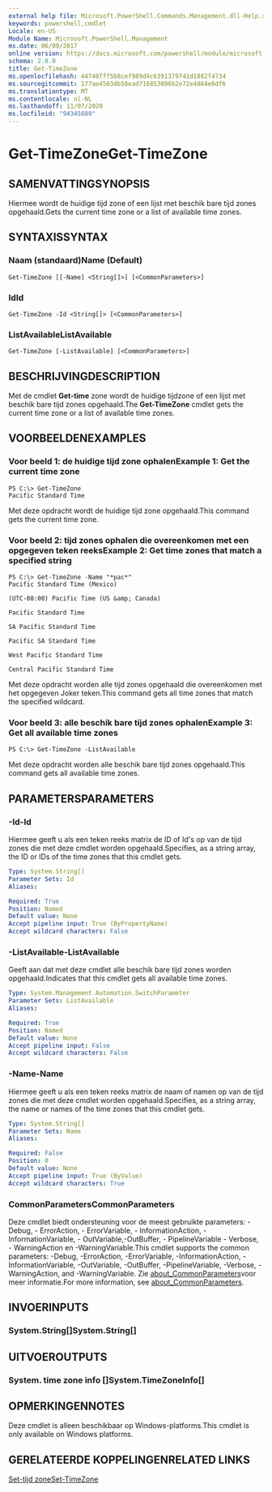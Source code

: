 ```yaml
---
external help file: Microsoft.PowerShell.Commands.Management.dll-Help.xml
keywords: powershell,cmdlet
Locale: en-US
Module Name: Microsoft.PowerShell.Management
ms.date: 06/09/2017
online version: https://docs.microsoft.com/powershell/module/microsoft.powershell.management/get-timezone?view=powershell-7&WT.mc_id=ps-gethelp
schema: 2.0.0
title: Get-TimeZone
ms.openlocfilehash: 44740fff5b8cef989d4c6391379741d1882f4734
ms.sourcegitcommit: 177ae45034b58ead716853096b2e72e4864e6df6
ms.translationtype: MT
ms.contentlocale: nl-NL
ms.lasthandoff: 11/07/2020
ms.locfileid: "94345609"
---
```

# <span data-ttu-id="756d7-103">Get-TimeZone</span><span class="sxs-lookup"><span data-stu-id="756d7-103">Get-TimeZone</span></span>

## <span data-ttu-id="756d7-104">SAMENVATTING</span><span class="sxs-lookup"><span data-stu-id="756d7-104">SYNOPSIS</span></span>
<span data-ttu-id="756d7-105">Hiermee wordt de huidige tijd zone of een lijst met beschik bare tijd zones opgehaald.</span><span class="sxs-lookup"><span data-stu-id="756d7-105">Gets the current time zone or a list of available time zones.</span></span>

## <span data-ttu-id="756d7-106">SYNTAXIS</span><span class="sxs-lookup"><span data-stu-id="756d7-106">SYNTAX</span></span>

### <span data-ttu-id="756d7-107">Naam (standaard)</span><span class="sxs-lookup"><span data-stu-id="756d7-107">Name (Default)</span></span>

```
Get-TimeZone [[-Name] <String[]>] [<CommonParameters>]
```

### <span data-ttu-id="756d7-108">Id</span><span class="sxs-lookup"><span data-stu-id="756d7-108">Id</span></span>

```
Get-TimeZone -Id <String[]> [<CommonParameters>]
```

### <span data-ttu-id="756d7-109">ListAvailable</span><span class="sxs-lookup"><span data-stu-id="756d7-109">ListAvailable</span></span>

```
Get-TimeZone [-ListAvailable] [<CommonParameters>]
```

## <span data-ttu-id="756d7-110">BESCHRIJVING</span><span class="sxs-lookup"><span data-stu-id="756d7-110">DESCRIPTION</span></span>

<span data-ttu-id="756d7-111">Met de cmdlet **Get-time** zone wordt de huidige tijdzone of een lijst met beschik bare tijd zones opgehaald.</span><span class="sxs-lookup"><span data-stu-id="756d7-111">The **Get-TimeZone** cmdlet gets the current time zone or a list of available time zones.</span></span>

## <span data-ttu-id="756d7-112">VOORBEELDEN</span><span class="sxs-lookup"><span data-stu-id="756d7-112">EXAMPLES</span></span>

### <span data-ttu-id="756d7-113">Voor beeld 1: de huidige tijd zone ophalen</span><span class="sxs-lookup"><span data-stu-id="756d7-113">Example 1: Get the current time zone</span></span>

```
PS C:\> Get-TimeZone
Pacific Standard Time
```

<span data-ttu-id="756d7-114">Met deze opdracht wordt de huidige tijd zone opgehaald.</span><span class="sxs-lookup"><span data-stu-id="756d7-114">This command gets the current time zone.</span></span>

### <span data-ttu-id="756d7-115">Voor beeld 2: tijd zones ophalen die overeenkomen met een opgegeven teken reeks</span><span class="sxs-lookup"><span data-stu-id="756d7-115">Example 2: Get time zones that match a specified string</span></span>

```
PS C:\> Get-TimeZone -Name "*pac*"
Pacific Standard Time (Mexico)

(UTC-08:00) Pacific Time (US &amp; Canada)

Pacific Standard Time

SA Pacific Standard Time

Pacific SA Standard Time

West Pacific Standard Time

Central Pacific Standard Time
```

<span data-ttu-id="756d7-116">Met deze opdracht worden alle tijd zones opgehaald die overeenkomen met het opgegeven Joker teken.</span><span class="sxs-lookup"><span data-stu-id="756d7-116">This command gets all time zones that match the specified wildcard.</span></span>

### <span data-ttu-id="756d7-117">Voor beeld 3: alle beschik bare tijd zones ophalen</span><span class="sxs-lookup"><span data-stu-id="756d7-117">Example 3: Get all available time zones</span></span>

```
PS C:\> Get-TimeZone -ListAvailable
```

<span data-ttu-id="756d7-118">Met deze opdracht worden alle beschik bare tijd zones opgehaald.</span><span class="sxs-lookup"><span data-stu-id="756d7-118">This command gets all available time zones.</span></span>

## <span data-ttu-id="756d7-119">PARAMETERS</span><span class="sxs-lookup"><span data-stu-id="756d7-119">PARAMETERS</span></span>

### <span data-ttu-id="756d7-120">-Id</span><span class="sxs-lookup"><span data-stu-id="756d7-120">-Id</span></span>

<span data-ttu-id="756d7-121">Hiermee geeft u als een teken reeks matrix de ID of Id's op van de tijd zones die met deze cmdlet worden opgehaald.</span><span class="sxs-lookup"><span data-stu-id="756d7-121">Specifies, as a string array, the ID or IDs of the time zones that this cmdlet gets.</span></span>

```yaml
Type: System.String[]
Parameter Sets: Id
Aliases:

Required: True
Position: Named
Default value: None
Accept pipeline input: True (ByPropertyName)
Accept wildcard characters: False
```

### <span data-ttu-id="756d7-122">-ListAvailable</span><span class="sxs-lookup"><span data-stu-id="756d7-122">-ListAvailable</span></span>

<span data-ttu-id="756d7-123">Geeft aan dat met deze cmdlet alle beschik bare tijd zones worden opgehaald.</span><span class="sxs-lookup"><span data-stu-id="756d7-123">Indicates that this cmdlet gets all available time zones.</span></span>

```yaml
Type: System.Management.Automation.SwitchParameter
Parameter Sets: ListAvailable
Aliases:

Required: True
Position: Named
Default value: None
Accept pipeline input: False
Accept wildcard characters: False
```

### <span data-ttu-id="756d7-124">-Name</span><span class="sxs-lookup"><span data-stu-id="756d7-124">-Name</span></span>

<span data-ttu-id="756d7-125">Hiermee geeft u als een teken reeks matrix de naam of namen op van de tijd zones die met deze cmdlet worden opgehaald.</span><span class="sxs-lookup"><span data-stu-id="756d7-125">Specifies, as a string array, the name or names of the time zones that this cmdlet gets.</span></span>

```yaml
Type: System.String[]
Parameter Sets: Name
Aliases:

Required: False
Position: 0
Default value: None
Accept pipeline input: True (ByValue)
Accept wildcard characters: True
```

### <span data-ttu-id="756d7-126">CommonParameters</span><span class="sxs-lookup"><span data-stu-id="756d7-126">CommonParameters</span></span>

<span data-ttu-id="756d7-127">Deze cmdlet biedt ondersteuning voor de meest gebruikte parameters: -Debug, - ErrorAction, - ErrorVariable, - InformationAction, -InformationVariable, - OutVariable,-OutBuffer, - PipelineVariable - Verbose, - WarningAction en -WarningVariable.</span><span class="sxs-lookup"><span data-stu-id="756d7-127">This cmdlet supports the common parameters: -Debug, -ErrorAction, -ErrorVariable, -InformationAction, -InformationVariable, -OutVariable, -OutBuffer, -PipelineVariable, -Verbose, -WarningAction, and -WarningVariable.</span></span> <span data-ttu-id="756d7-128">Zie [about_CommonParameters](https://go.microsoft.com/fwlink/?LinkID=113216)voor meer informatie.</span><span class="sxs-lookup"><span data-stu-id="756d7-128">For more information, see [about_CommonParameters](https://go.microsoft.com/fwlink/?LinkID=113216).</span></span>

## <span data-ttu-id="756d7-129">INVOER</span><span class="sxs-lookup"><span data-stu-id="756d7-129">INPUTS</span></span>

### <span data-ttu-id="756d7-130">System.String[]</span><span class="sxs-lookup"><span data-stu-id="756d7-130">System.String[]</span></span>

## <span data-ttu-id="756d7-131">UITVOER</span><span class="sxs-lookup"><span data-stu-id="756d7-131">OUTPUTS</span></span>

### <span data-ttu-id="756d7-132">System. time zone info []</span><span class="sxs-lookup"><span data-stu-id="756d7-132">System.TimeZoneInfo[]</span></span>

## <span data-ttu-id="756d7-133">OPMERKINGEN</span><span class="sxs-lookup"><span data-stu-id="756d7-133">NOTES</span></span>

<span data-ttu-id="756d7-134">Deze cmdlet is alleen beschikbaar op Windows-platforms.</span><span class="sxs-lookup"><span data-stu-id="756d7-134">This cmdlet is only available on Windows platforms.</span></span>

## <span data-ttu-id="756d7-135">GERELATEERDE KOPPELINGEN</span><span class="sxs-lookup"><span data-stu-id="756d7-135">RELATED LINKS</span></span>

[<span data-ttu-id="756d7-136">Set-tijd zone</span><span class="sxs-lookup"><span data-stu-id="756d7-136">Set-TimeZone</span></span>](Set-TimeZone.md)
